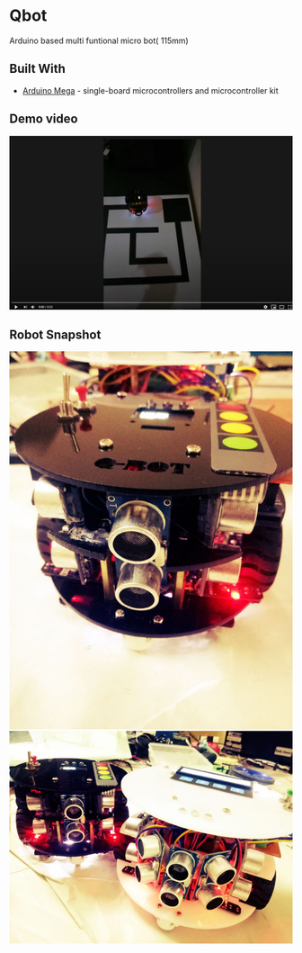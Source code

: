 # Qbot
Arduino based multi funtional micro bot( 115mm)

## Built With

* [Arduino Mega](https://www.arduino.cc/) - single-board microcontrollers and microcontroller kit
## Demo video
[![Watch the video](https://github.com/DanushkaDissanayaka/Qbot/blob/master/images/play.JPG)](https://youtu.be/nKPnC0TbPwI)
## Robot Snapshot
![Robot final version](https://github.com/DanushkaDissanayaka/Qbot/blob/master/images/image1.jpg)
![Robot final version](https://github.com/DanushkaDissanayaka/Qbot/blob/master/images/image2.jpg)
